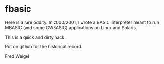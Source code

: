 # fbasic

Here is a rare oddity. In 2000/2001, I wrote a BASIC interpreter meant to
run MBASIC (and some GWBASIC) applications on Linux and Solaris.

This is a quick and dirty hack.

Put on github for the historical record.

Fred Weigel

